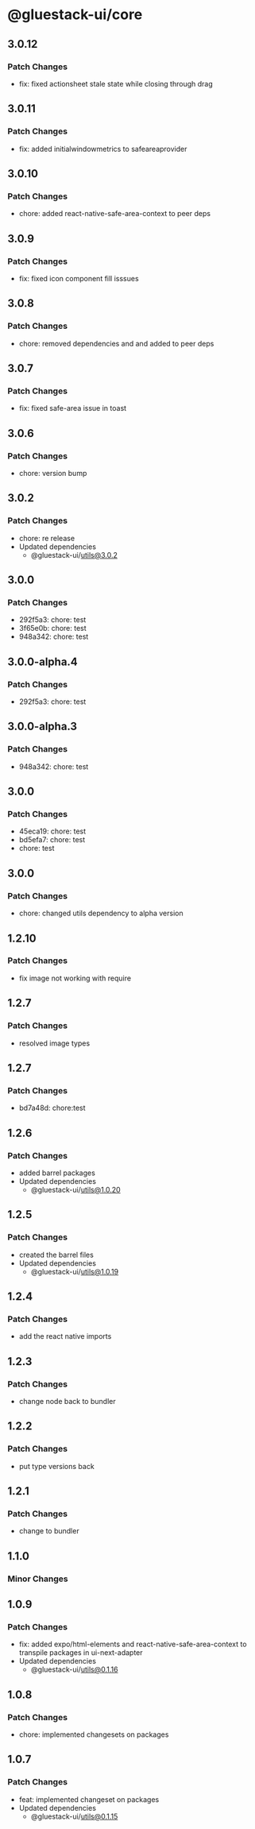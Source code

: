 # @gluestack-ui/core

## 3.0.12

### Patch Changes

- fix: fixed actionsheet stale state while closing through drag

## 3.0.11

### Patch Changes

- fix: added initialwindowmetrics to safeareaprovider

## 3.0.10

### Patch Changes

- chore: added react-native-safe-area-context to peer deps

## 3.0.9

### Patch Changes

- fix: fixed icon component fill isssues

## 3.0.8

### Patch Changes

- chore: removed dependencies and and added to peer deps

## 3.0.7

### Patch Changes

- fix: fixed safe-area issue in toast

## 3.0.6

### Patch Changes

- chore: version bump

## 3.0.2

### Patch Changes

- chore: re release
- Updated dependencies
  - @gluestack-ui/utils@3.0.2

## 3.0.0

### Patch Changes

- 292f5a3: chore: test
- 3f65e0b: chore: test
- 948a342: chore: test

## 3.0.0-alpha.4

### Patch Changes

- 292f5a3: chore: test

## 3.0.0-alpha.3

### Patch Changes

- 948a342: chore: test

## 3.0.0

### Patch Changes

- 45eca19: chore: test
- bd5efa7: chore: test
- chore: test

## 3.0.0

### Patch Changes

- chore: changed utils dependency to alpha version

## 1.2.10

### Patch Changes

- fix image not working with require

## 1.2.7

### Patch Changes

- resolved image types

## 1.2.7

### Patch Changes

- bd7a48d: chore:test

## 1.2.6

### Patch Changes

- added barrel packages
- Updated dependencies
  - @gluestack-ui/utils@1.0.20

## 1.2.5

### Patch Changes

- created the barrel files
- Updated dependencies
  - @gluestack-ui/utils@1.0.19

## 1.2.4

### Patch Changes

- add the react native imports

## 1.2.3

### Patch Changes

- change node back to bundler

## 1.2.2

### Patch Changes

- put type versions back

## 1.2.1

### Patch Changes

- change to bundler

## 1.1.0

### Minor Changes

## 1.0.9

### Patch Changes

- fix: added expo/html-elements and react-native-safe-area-context to transpile packages in ui-next-adapter
- Updated dependencies
  - @gluestack-ui/utils@0.1.16

## 1.0.8

### Patch Changes

- chore: implemented changesets on packages

## 1.0.7

### Patch Changes

- feat: implemented changeset on packages
- Updated dependencies
  - @gluestack-ui/utils@0.1.15
